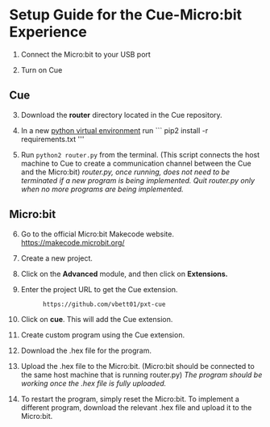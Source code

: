 # Setup Guide for the Cue-Micro:bit Experience
1. Connect the Micro:bit to your USB port

2. Turn on Cue

## Cue
3.	Download the **router** directory located in the Cue repository.

4. In a new [python virtual environment](https://docs.python-guide.org/dev/virtualenvs/) run ``` pip2 install -r requirements.txt '''

5.	Run ```python2 router.py``` from the terminal. (This script connects the host machine to Cue to create a communication channel between the Cue and the Micro:bit)
  *router.py, once running, does not need to be terminated if a new program is being implemented. Quit router.py only when no    more programs are being implemented.*

## Micro:bit

6.	Go to the official Micro:bit Makecode website.
              https://makecode.microbit.org/
7.	Create a new project.

8.	Click on the **Advanced** module, and then click on **Extensions.**

9.	Enter the project URL to get the Cue extension.

              https://github.com/vbett01/pxt-cue

10.	Click on **cue**. This will add the Cue extension.

11.	Create custom program using the Cue extension.

12.	Download the .hex file for the program.

13.	 Upload the .hex file to the Micro:bit. (Micro:bit should be connected to the same host machine that is running router.py)
  	 *The program should be working once the .hex file is fully uploaded.* 

14.	 To restart the program, simply reset the Micro:bit. To implement a different program, download the relevant .hex file and upload it to the Micro:bit. 


